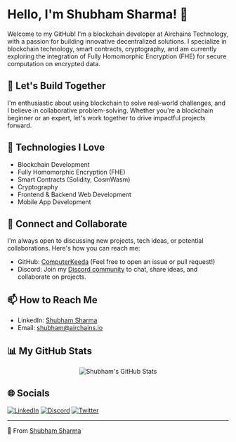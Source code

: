 # Hello, I'm Shubham Sharma! 👋

Welcome to my GitHub! I'm a blockchain developer at Airchains Technology, with a passion for building innovative decentralized solutions. I specialize in blockchain technology, smart contracts, cryptography, and am currently exploring the integration of Fully Homomorphic Encryption (FHE) for secure computation on encrypted data.

## 🚀 Let's Build Together

I'm enthusiastic about using blockchain to solve real-world challenges, and I believe in collaborative problem-solving. Whether you're a blockchain beginner or an expert, let's work together to drive impactful projects forward.

## 🧰 Technologies I Love

-   Blockchain Development
-   Fully Homomorphic Encryption (FHE)
-   Smart Contracts (Solidity, CosmWasm)
-   Cryptography
-   Frontend & Backend Web Development
-   Mobile App Development

## 💬 Connect and Collaborate

I'm always open to discussing new projects, tech ideas, or potential collaborations. Here's how you can reach me:

- GitHub: [ComputerKeeda](https://github.com/ComputerKeeda) (Feel free to open an issue or pull request!)
- Discord: Join my [Discord community](https://discord.gg/95svWWFZjd) to chat, share ideas, and collaborate on projects.

## 📫 How to Reach Me

- LinkedIn: [Shubham Sharma](https://www.linkedin.com/in/0xshubhamsharma/)
- Email: [shubham@airchains.io](mailto:shubham@airchains.io)

## 📊 My GitHub Stats

<p align="center">
  <img src="https://github-readme-stats.vercel.app/api?username=ComputerKeeda&show_icons=true&theme=algolia" alt="Shubham's GitHub Stats">
</p>

## 🌐 Socials

[![LinkedIn](https://img.shields.io/badge/LinkedIn-%230077B5.svg?logo=linkedin&logoColor=white)](https://linkedin.com/in/0xshubhamsharma)
[![Discord](https://img.shields.io/badge/Discord-%237289DA.svg?logo=discord&logoColor=white)](https://discord.gg/0xshubhamsharma)
[![Twitter](https://img.shields.io/badge/Twitter-%231DA1F2.svg?logo=Twitter&logoColor=white)](https://twitter.com/0xShubhamSharma)

---

🌟 From [Shubham Sharma](https://github.com/ComputerKeeda)
